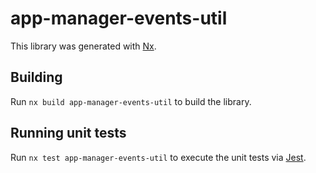 # app-manager-events-util

This library was generated with [Nx](https://nx.dev).

## Building

Run `nx build app-manager-events-util` to build the library.

## Running unit tests

Run `nx test app-manager-events-util` to execute the unit tests via [Jest](https://jestjs.io).
